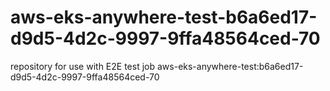 # aws-eks-anywhere-test-b6a6ed17-d9d5-4d2c-9997-9ffa48564ced-70
repository for use with E2E test job aws-eks-anywhere-test:b6a6ed17-d9d5-4d2c-9997-9ffa48564ced-70
